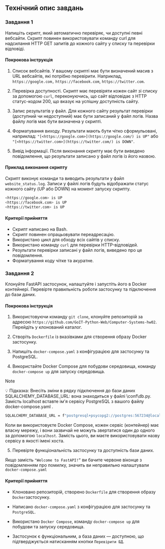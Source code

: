 ## Технічний опис завдань

### Завдання 1

Напишіть скрипт, який автоматично перевіряє, чи доступні певні вебсайти. Скрипт повинен використовувати команду curl для надсилання HTTP GET запитів до кожного сайту у списку та перевірки відповіді.

#### Покрокова інструкція

1. Список вебсайтів. У вашому скрипті має бути визначений масив з URL вебсайтів, які потрібно перевірити. Наприклад, `https://google.com,` `https://facebook.com`, `https://twitter.com`.

2. Перевірка доступності. Скрипт має перевіряти кожен сайт зі списку за допомогою `curl`, переконуючись, що сайт відповідає з HTTP статус-кодом 200, що вказує на успішну доступність сайту.

3. Запис результатів у файл. Для кожного сайту результат перевірки (доступний чи недоступний) має бути записаний у файл логів. Назва файлу логів має бути визначена у скрипті.

4. Форматування виходу. Результати мають бути чітко сформульовані, наприклад: `"[<https://google.com>](https://google.com/) is UP"` або `"[<https://twitter.com>](https://twitter.com/) is DOWN"`.

5. Вивід інформації. Після виконання скрипту має бути виведено повідомлення, що результати записано у файл логів із його назвою.

#### Приклад виконання скрипту

Скрипт виконує команди та виводить результати у файл `website_status.log`. Записи у файлі логів будуть відображати статус кожного сайту (UP або DOWN) на момент запуску скрипту.

```bash
<https://google.com> is UP
<https://facebook.com> is UP
<https://twitter.com> is UP
```

#### Критерії прийняття

- Скрипт написано на Bash.
- Скрипт повинен опрацьовувати переадресацію.
- Використано цикл для обходу всіх сайтів у списку.
- Використано команду `curl` для перевірки HTTP-відповідей.
- Результати перевірки записані у файл логів, виведено про це повідомлення.
- Форматування коду чітке та акуратне.

### Завдання 2

Клонуйте FastAPI застосунок, налаштуйте і запустіть його в Docker контейнері. Перевірте правильність роботи застосунку та підключення до бази даних.

#### Покрокова інструкція

1. Використовуючи команду `git clone`, клонуйте репозиторій за адресою `https://github.com/GoIT-Python-Web/Computer-Systems-hw02`. Перейдіть у клонований каталог.

2. Створіть `Dockerfile` із вказівками для створення образу Docker застосунку.

3. Напишіть `docker-compose.yaml` з конфігурацією для застосунку та PostgreSQL.

4. Використайте Docker Compose для побудови середовища, команду `docker-compose up` для запуску середовища.

> [!NOTE]
>
> 💡 Підказка:
> Внесіть зміни в рядку підключення до бази даних SQLALCHEMY_DATABASE_URL: вона знаходиться у файлі \\conf\\db.py. Замість localhost вставте ім'я сервісу PostgreSQL з вашого файлу docker-compose.yaml .

```bash
SQLALCHEMY_DATABASE_URL = f"postgresql+psycopg2://postgres:567234@localhost:5432/hw02"
```

Коли ви використовуєте Docker Compose, кожен сервіс (контейнер) має власну мережу, і вони зазвичай не можуть звертатися один до одного за допомогою `localhost`. Замість цього, ви маєте використовувати назву сервісу в якості імені хоста.

5. Перевірте функціональність застосунку та доступність бази даних.

Якщо замість `"Welcome to FastAPI!”` ви бачите червоне віконце з повідомленням про помилку, значить ви неправильно налаштували `docker-compose.yaml`

#### Критерії прийняття

- Клоновано репозиторій, створено `Dockerfile` для створення образу `Docker`застосунку.

- Написано `docker-compose.yaml` з конфігурацією для застосунку та `PostgreSQL`.

- Використано `Docker Compose`, команду `docker-compose up` для побудови та запуску середовища.

- Застосунок є функціональним, а база даних — доступною, що підтверджується натисканням кнопки `Перевірити БД`.
